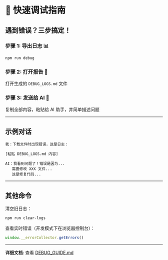 # 🚀 快速调试指南

## 遇到错误？三步搞定！

### 步骤 1: 导出日志 📊
```bash
npm run debug
```

### 步骤 2: 打开报告 📄
打开生成的 `DEBUG_LOGS.md` 文件

### 步骤 3: 发送给 AI 🤖
复制全部内容，粘贴给 AI 助手，并简单描述问题

---

## 示例对话

```
我：下载文件时出现错误，这是日志：

[粘贴 DEBUG_LOGS.md 内容]

AI：我看到问题了！错误是因为...
   需要修改 XXX 文件...
   这是修复代码...
```

---

## 其他命令

清空旧日志：
```bash
npm run clear-logs
```

查看实时错误（开发模式下在浏览器控制台）：
```javascript
window.__errorCollector.getErrors()
```

---

**详细文档**: 查看 [DEBUG_GUIDE.md](./DEBUG_GUIDE.md)

